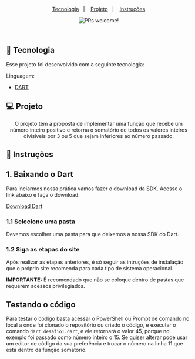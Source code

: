 <p align="center">
  <a href="#-tecnologia">Tecnologia</a>&nbsp;&nbsp;&nbsp;|&nbsp;&nbsp;&nbsp;
  <a href="#-projeto">Projeto</a>&nbsp;&nbsp;&nbsp;|&nbsp;&nbsp;&nbsp;
  <a href="#-instruções">Instruções</a>
  
</p>

<p align="center">
 <img src="https://img.shields.io/static/v1?label=PRs&message=welcome&color=49AA26&labelColor=000000" alt="PRs welcome!" />

</p>

<br>

## 🚀 Tecnologia

Esse projeto foi desenvolvido com a seguinte tecnologia:

Linguagem:

- [DART](https://dart.dev/)

## 💻 Projeto

<p align="center">
O projeto tem a proposta de implementar uma função que recebe um número inteiro positivo e retorna o somatório de todos os valores inteiros divisíveis por 3 ou 5
que sejam inferiores ao número passado.
</p>

## 📝 Instruções

## 1. Baixando o Dart

Para inciarmos nossa prática vamos fazer o download da SDK. Acesse o link abaixo e faça o download.

[Download Dart](https://dart.dev/get-dart)

### 1.1 Selecione uma pasta
Devemos escolher uma pasta para que deixemos a nossa SDK do Dart.

### 1.2 Siga as etapas do site
Após realizar as etapas anteriores, é só seguir as intruções de instalação que 
o próprio site recomenda para cada tipo de sistema operacional. 

**IMPORTANTE:** É recomendado que não se coloque dentro de pastas que requerem acessos privilegiados.

## Testando o código
Para testar o código basta acessar o PowerShell ou Prompt de comando no local a 
onde foi clonado o repositório ou criado o código, e executar o comando `dart desafio1.dart`, e ele retornará o valor 45, porque no exemplo foi passado como número inteiro o 15. Se quiser alterar pode usar um editor de código da sua preferência e trocar o número na linha 11 que está dentro da função somatorio. 

